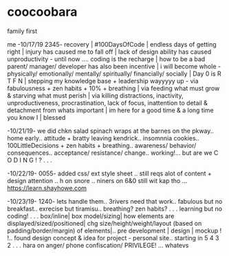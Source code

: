 # coocoobara
 family first

me -10/17/19 2345- recovery | #100DaysOfCode | endless days of getting right | injury has caused me to fall off | lack of design ability has caused unproductivity - until now .... coding is the recharge | how to be a bad parent/ manager/ developer has also been incentive | i will become whole - physically/ emotionally/ mentally/ spiritually/ financially/ socially | Day 0 is R T F N | stepping my knowledge base + leadership wayyyyy up - via fabulousness + zen habits + 10% + breathing | via feeding what must grow & starving what must perish | via killing distractions, inactivity, unproductiveness, procrastination, lack of focus, inattention to detail & detachment from whats important | im here for a good time & a long time you know I | blessed 

-10/21/19- we did chkn salad spinach wraps at the barnes on the pkway.. home early.. attitude + bratty leaving kendrick.. insomnnia cookies.. 100LittleDecisions + zen habits + breathing.. awareness/ behavior/ consequences.. acceptance/ resistance/ change.. working!... but are we C O D I N G ! ? . . .

-10/22/19- 0055- added css/ ext style sheet .. still reqs alot of content + design attention .. h on snore .. niners on 6&0 still wit kap tho ... https://learn.shayhowe.com

-10/23/19- 1240- lets handle them.. 3rivers need that work.. fabulous but no breakfast.. exrecise but tiramisu.. breathing? zen habits? . . . learning but no coding! . . . box/inline| box model/sizing| how elements are displayed/sized/positioned| chg size/height/weight/layout (based on padding/border/margin) of elements|.. pre development | design | mockup ! !.. found design concept & idea for project - personal site.. starting in 5 4 3 2 . . . hara on anger/ phone confiscation/ PRIVILEGE! ... whatevs 
